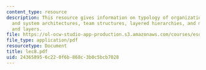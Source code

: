 ```yaml
---
content_type: resource
description: This resource gives information on typology of organizational structures
  and system architectures, team structures, layered hierarchies, and mixed trees,
  and layers.
file: https://ol-ocw-studio-app-production.s3.amazonaws.com/courses/esd-342-advanced-system-architecture-spring-2006/243658956c220f6b868c3b0c5bcb7028_lec8.pdf
file_type: application/pdf
resourcetype: Document
title: lec8.pdf
uid: 24365895-6c22-0f6b-868c-3b0c5bcb7028
---
```

